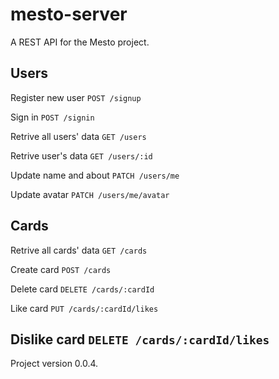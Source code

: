 # mesto-server
A REST API for the Mesto project.

## Users
Register new user
`POST /signup`

Sign in
`POST /signin`

Retrive all users' data
`GET /users`

Retrive user's data
`GET /users/:id`

Update name and about
`PATCH /users/me`

Update avatar
`PATCH /users/me/avatar`

## Cards
Retrive all cards' data
`GET /cards`

Create card
`POST /cards`

Delete card
`DELETE /cards/:cardId`

Like card
`PUT /cards/:cardId/likes`

Dislike card
`DELETE /cards/:cardId/likes`
---
Project version 0.0.4.
